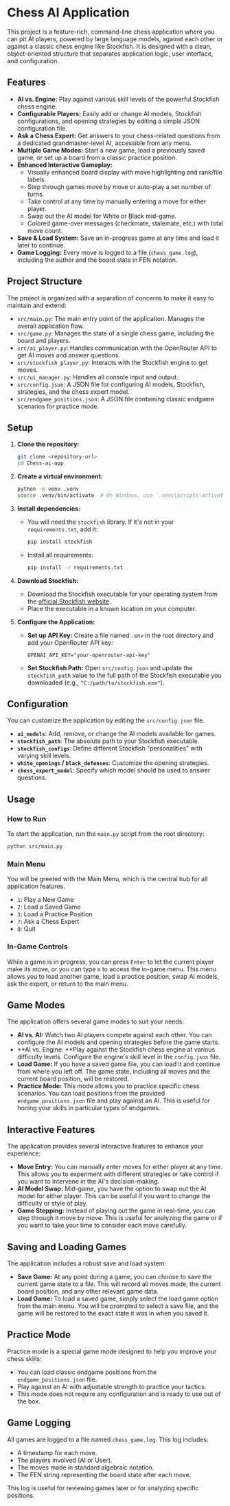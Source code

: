 # Chess AI Application

This project is a feature-rich, command-line chess application where you can pit AI players, powered by large language models, against each other or against a classic chess engine like Stockfish. It is designed with a clean, object-oriented structure that separates application logic, user interface, and configuration.

## Features

*   **AI vs. Engine:** Play against various skill levels of the powerful Stockfish chess engine.
*   **Configurable Players:** Easily add or change AI models, Stockfish configurations, and opening strategies by editing a simple JSON configuration file.
*   **Ask a Chess Expert:** Get answers to your chess-related questions from a dedicated grandmaster-level AI, accessible from any menu.
*   **Multiple Game Modes:** Start a new game, load a previously saved game, or set up a board from a classic practice position.
*   **Enhanced Interactive Gameplay:**
    *   Visually enhanced board display with move highlighting and rank/file labels.
    *   Step through games move by move or auto-play a set number of turns.
    *   Take control at any time by manually entering a move for either player.
    *   Swap out the AI model for White or Black mid-game.
    *   Colored game-over messages (checkmate, stalemate, etc.) with total move count.
*   **Save & Load System:** Save an in-progress game at any time and load it later to continue.
*   **Game Logging:** Every move is logged to a file (`chess_game.log`), including the author and the board state in FEN notation.

## Project Structure

The project is organized with a separation of concerns to make it easy to maintain and extend:

*   `src/main.py`: The main entry point of the application. Manages the overall application flow.
*   `src/game.py`: Manages the state of a single chess game, including the board and players.
*   `src/ai_player.py`: Handles communication with the OpenRouter API to get AI moves and answer questions.
*   `src/stockfish_player.py`: Interacts with the Stockfish engine to get moves.
*   `src/ui_manager.py`: Handles all console input and output.
*   `src/config.json`: A JSON file for configuring AI models, Stockfish, strategies, and the chess expert model.
*   `src/endgame_positions.json`: A JSON file containing classic endgame scenarios for practice mode.

## Setup

1.  **Clone the repository:**
    ```bash
    git clone <repository-url>
    cd Chess-ai-app
    ```

2.  **Create a virtual environment:**
    ```bash
    python -m venv .venv
    source .venv/bin/activate  # On Windows, use `.venv\Scripts\activate`
    ```

3.  **Install dependencies:**
    *   You will need the `stockfish` library. If it's not in your `requirements.txt`, add it:
        ```bash
        pip install stockfish
        ```
    *   Install all requirements:
        ```bash
        pip install -r requirements.txt
        ```

4.  **Download Stockfish:**
    *   Download the Stockfish executable for your operating system from the [official Stockfish website](https://stockfishchess.org/download/).
    *   Place the executable in a known location on your computer.

5.  **Configure the Application:**
    *   **Set up API Key:** Create a file named `.env` in the root directory and add your OpenRouter API key:
        ```
        OPENAI_API_KEY="your-openrouter-api-key"
        ```
    *   **Set Stockfish Path:** Open `src/config.json` and update the `stockfish_path` value to the full path of the Stockfish executable you downloaded (e.g., `"C:/path/to/stockfish.exe"`).

## Configuration

You can customize the application by editing the `src/config.json` file.

*   **`ai_models`**: Add, remove, or change the AI models available for games.
*   **`stockfish_path`**: The absolute path to your Stockfish executable.
*   **`stockfish_configs`**: Define different Stockfish "personalities" with varying skill levels.
*   **`white_openings` / `black_defenses`**: Customize the opening strategies.
*   **`chess_expert_model`**: Specify which model should be used to answer questions.

## Usage

### How to Run
To start the application, run the `main.py` script from the root directory:
```bash
python src/main.py
```

### Main Menu
You will be greeted with the Main Menu, which is the central hub for all application features.
*   `1`: Play a New Game
*   `2`: Load a Saved Game
*   `3`: Load a Practice Position
*   `?`: Ask a Chess Expert
*   `Q`: Quit

### In-Game Controls
While a game is in progress, you can press `Enter` to let the current player make its move, or you can type `m` to access the in-game menu. This menu allows you to load another game, load a practice position, swap AI models, ask the expert, or return to the main menu.

## Game Modes

The application offers several game modes to suit your needs:

*   **AI vs. AI:** Watch two AI players compete against each other. You can configure the AI models and opening strategies before the game starts.
*   **AI vs. Engine: **Play against the Stockfish chess engine at various difficulty levels. Configure the engine's skill level in the `config.json` file.
*   **Load Game:** If you have a saved game file, you can load it and continue from where you left off. The game state, including all moves and the current board position, will be restored.
*   **Practice Mode:** This mode allows you to practice specific chess scenarios. You can load positions from the provided `endgame_positions.json` file and play against an AI. This is useful for honing your skills in particular types of endgames.

## Interactive Features

The application provides several interactive features to enhance your experience:

*   **Move Entry:** You can manually enter moves for either player at any time. This allows you to experiment with different strategies or take control if you want to intervene in the AI's decision-making.
*   **AI Model Swap:** Mid-game, you have the option to swap out the AI model for either player. This can be useful if you want to change the difficulty or style of play.
*   **Game Stepping:** Instead of playing out the game in real-time, you can step through it move by move. This is useful for analyzing the game or if you want to take your time to consider each move carefully.

## Saving and Loading Games

The application includes a robust save and load system:

*   **Save Game:** At any point during a game, you can choose to save the current game state to a file. This will record all moves made, the current board position, and any other relevant game data.
*   **Load Game:** To load a saved game, simply select the load game option from the main menu. You will be prompted to select a save file, and the game will be restored to the exact state it was in when you saved it.

## Practice Mode

Practice mode is a special game mode designed to help you improve your chess skills:

*   You can load classic endgame positions from the `endgame_positions.json` file.
*   Play against an AI with adjustable strength to practice your tactics.
*   This mode does not require any configuration and is ready to use out of the box.

## Game Logging

All games are logged to a file named `chess_game.log`. This log includes:

*   A timestamp for each move.
*   The players involved (AI or User).
*   The moves made in standard algebraic notation.
*   The FEN string representing the board state after each move.

This log is useful for reviewing games later or for analyzing specific positions.
